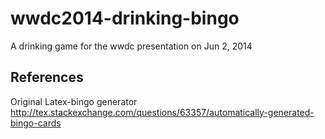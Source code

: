 wwdc2014-drinking-bingo
=======================

A drinking game for the wwdc presentation on Jun 2, 2014

References
----------
Original Latex-bingo generator
http://tex.stackexchange.com/questions/63357/automatically-generated-bingo-cards

